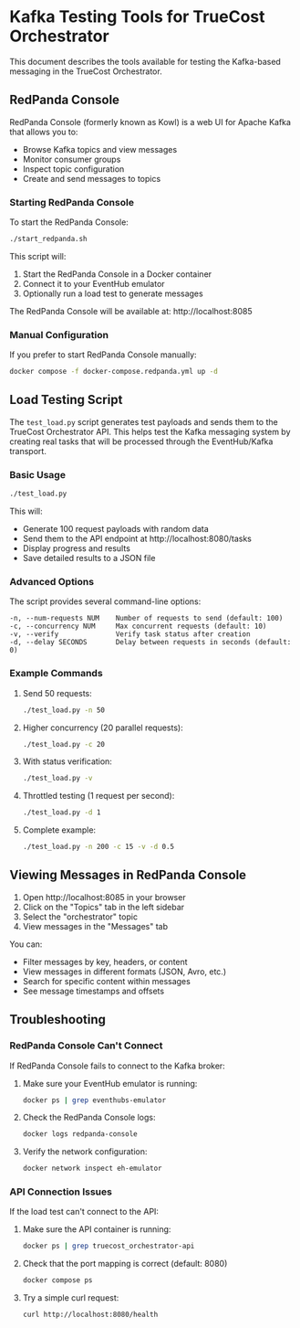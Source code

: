 # Kafka Testing Tools for TrueCost Orchestrator

This document describes the tools available for testing the Kafka-based messaging in the TrueCost Orchestrator.

## RedPanda Console

RedPanda Console (formerly known as Kowl) is a web UI for Apache Kafka that allows you to:

- Browse Kafka topics and view messages
- Monitor consumer groups
- Inspect topic configuration
- Create and send messages to topics

### Starting RedPanda Console

To start the RedPanda Console:

```bash
./start_redpanda.sh
```

This script will:

1. Start the RedPanda Console in a Docker container
2. Connect it to your EventHub emulator
3. Optionally run a load test to generate messages

The RedPanda Console will be available at: http://localhost:8085

### Manual Configuration

If you prefer to start RedPanda Console manually:

```bash
docker compose -f docker-compose.redpanda.yml up -d
```

## Load Testing Script

The `test_load.py` script generates test payloads and sends them to the TrueCost Orchestrator API. This helps test the Kafka messaging system by creating real tasks that will be processed through the EventHub/Kafka transport.

### Basic Usage

```bash
./test_load.py
```

This will:

- Generate 100 request payloads with random data
- Send them to the API endpoint at http://localhost:8080/tasks
- Display progress and results
- Save detailed results to a JSON file

### Advanced Options

The script provides several command-line options:

```
-n, --num-requests NUM    Number of requests to send (default: 100)
-c, --concurrency NUM     Max concurrent requests (default: 10)
-v, --verify              Verify task status after creation
-d, --delay SECONDS       Delay between requests in seconds (default: 0)
```

### Example Commands

1. Send 50 requests:

   ```bash
   ./test_load.py -n 50
   ```

2. Higher concurrency (20 parallel requests):

   ```bash
   ./test_load.py -c 20
   ```

3. With status verification:

   ```bash
   ./test_load.py -v
   ```

4. Throttled testing (1 request per second):

   ```bash
   ./test_load.py -d 1
   ```

5. Complete example:
   ```bash
   ./test_load.py -n 200 -c 15 -v -d 0.5
   ```

## Viewing Messages in RedPanda Console

1. Open http://localhost:8085 in your browser
2. Click on the "Topics" tab in the left sidebar
3. Select the "orchestrator" topic
4. View messages in the "Messages" tab

You can:

- Filter messages by key, headers, or content
- View messages in different formats (JSON, Avro, etc.)
- Search for specific content within messages
- See message timestamps and offsets

## Troubleshooting

### RedPanda Console Can't Connect

If RedPanda Console fails to connect to the Kafka broker:

1. Make sure your EventHub emulator is running:

   ```bash
   docker ps | grep eventhubs-emulator
   ```

2. Check the RedPanda Console logs:

   ```bash
   docker logs redpanda-console
   ```

3. Verify the network configuration:
   ```bash
   docker network inspect eh-emulator
   ```

### API Connection Issues

If the load test can't connect to the API:

1. Make sure the API container is running:

   ```bash
   docker ps | grep truecost_orchestrator-api
   ```

2. Check that the port mapping is correct (default: 8080)

   ```bash
   docker compose ps
   ```

3. Try a simple curl request:
   ```bash
   curl http://localhost:8080/health
   ```
